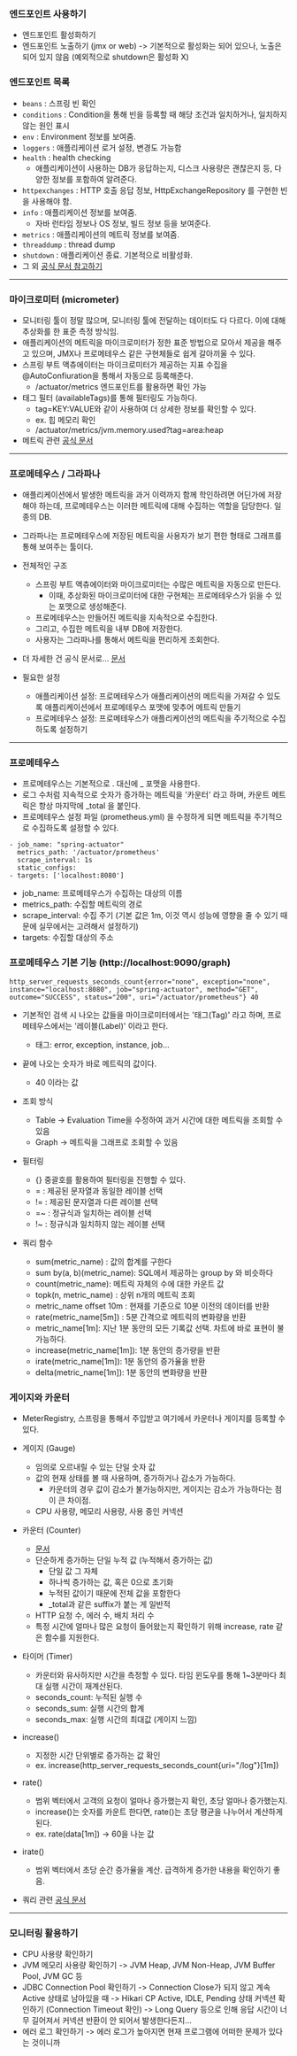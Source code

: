 ### 엔드포인트 사용하기
- 엔드포인트 활성화하기 
- 엔드포인트 노출하기 (jmx or web)
-> 기본적으로 활성화는 되어 있으나, 노출은 되어 있지 않음 (예외적으로 shutdown은 활성화 X)

### 엔드포인트 목록
- `beans` : 스프링 빈 확인
- `conditions` : Condition을 통해 빈을 등록할 때 해당 조건과 일치하거나, 일치하지 않는 원인 표시
- `env` : Environment 정보를 보여줌.
- `loggers` : 애플리케이션 로거 설정, 변경도 가능함
- `health` : health checking
  - 애플리케이션이 사용하는 DB가 응답하는지, 디스크 사용량은 괜찮은지 등, 다양한 정보를 포함하여 알려준다.
- `httpexchanges` : HTTP 호출 응답 정보, HttpExchangeRepository 를 구현한 빈을 사용해야 함.
- `info` : 애플리케이션 정보를 보여줌.
  - 자바 런타임 정보나 OS 정보, 빌드 정보 등을 보여준다.
- `metrics` : 애플리케이션의 메트릭 정보를 보여줌.
- `threaddump` : thread dump
- `shutdown` : 애플리케이션 종료. 기본적으로 비활성화.
- 그 외 [공식 문서 참고하기](https://docs.spring.io/spring-boot/docs/current/reference/html/actuator.html#actuator.endpoints)

---

### 마이크로미터 (micrometer)
- 모니터링 툴이 정말 많으며, 모니터링 툴에 전달하는 데이터도 다 다르다. 이에 대해 추상화를 한 표준 측정 방식임.
- 애플리케이션의 메트릭을 마이크로미터가 정한 표준 방법으로 모아서 제공을 해주고 있으며, JMX나 프로메테우스 같은 구현체들로 쉽게 갈아끼울 수 있다.
- 스프링 부트 액츄에이터는 마이크로미터가 제공하는 지표 수집을 @AutoConfiuration을 통해서 자동으로 등록해준다.
  - /actuator/metrics 엔드포인트를 활용하면 확인 가능
- 태그 필터 (availableTags)를 통해 필터링도 가능하다.
  - tag=KEY:VALUE와 같이 사용하여 더 상세한 정보를 확인할 수 있다.
  - ex. 힙 메모리 확인
  - /actuator/metrics/jvm.memory.used?tag=area:heap
- 메트릭 관련 [공식 문서](https://docs.spring.io/spring-boot/docs/current/reference/html/actuator.html#actuator.metrics.supported)
---

### 프로메테우스 / 그라파나
- 애플리케이션에서 발생한 메트릭을 과거 이력까지 함께 학인하려면 어딘가에 저장해야 하는데, 프로메테우스는 이러한 메트릭에 대해 수집하는 역할을 담당한다. 일종의 DB.
- 그라파나는 프로메테우스에 저장된 메트릭을 사용자가 보기 편한 형태로 그래프를 통해 보여주는 툴이다.

- 전체적인 구조
  - 스프링 부트 액츄에이터와 마이크로미터는 수많은 메트릭을 자동으로 만든다.
    - 이때, 추상화된 마이크로미터에 대한 구현체는 프로메테우스가 읽을 수 있는 포맷으로 생성해준다.
  - 프로메테우스는 만들어진 메트릭을 지속적으로 수집한다.
  - 그리고, 수집한 메트릭을 내부 DB에 저장한다.
  - 사용자는 그라파나를 통해서 메트릭을 편리하게 조회한다.
- 더 자세한 건 공식 문서로... [문서](https://prometheus.io/docs/introduction/overview/)

- 필요한 설정
  - 애플리케이션 설정: 프로메테우스가 애플리케이션의 메트릭을 가져갈 수 있도록 애플리케이션에서 프로메테우스 포맷에 맞추어 메트릭 만들기
  - 프로메테우스 설정: 프로메테우스가 애플리케이션의 메트릭을 주기적으로 수집하도록 설정하기

---

### 프로메테우스
- 프로메테우스는 기본적으로 . 대신에 _ 포맷을 사용한다.
- 로그 수처럼 지속적으로 숫자가 증가하는 메트릭을 '카운터' 라고 하며, 카운트 메트릭은 항상 마지막에 _total 을 붙인다.
- 프로메테우스 설정 파일 (prometheus.yml) 을 수정하게 되면 메트릭을 주기적으로 수집하도록 설정할 수 있다.
```
- job_name: "spring-actuator"
  metrics_path: '/actuator/prometheus'
  scrape_interval: 1s
  static_configs:
- targets: ['localhost:8080']
```
- job_name: 프로메테우스가 수집하는 대상의 이름
- metrics_path: 수집할 메트릭의 경로
- scrape_interval: 수집 주기 (기본 값은 1m, 이것 역시 성능에 영향을 줄 수 있기 때문에 실무에서는 고려해서 설정하기)
- targets: 수집할 대상의 주소


### 프로메테우스 기본 기능 (http://localhost:9090/graph)
```
http_server_requests_seconds_count{error="none", exception="none", instance="localhost:8080", job="spring-actuator", method="GET", outcome="SUCCESS", status="200", uri="/actuator/prometheus"} 40
```
- 기본적인 검색 시 나오는 값들을 마이크로미터에서는 '태그(Tag)' 라고 하며, 프로메테우스에서는 '레이블(Label)' 이라고 한다.
  - 태그: error, exception, instance, job...
- 끝에 나오는 숫자가 바로 메트릭의 값이다.
  - 40 이라는 값


- 조회 방식
  - Table -> Evaluation Time을 수정하여 과거 시간에 대한 메트릭을 조회할 수 있음
  - Graph -> 메트릭을 그래프로 조회할 수 있음


- 필터링
  - {} 중괄호를 활용하여 필터링을 진행할 수 있다.
  - = : 제공된 문자열과 동일한 레이블 선택
  - != : 제공된 문자열과 다른 레이블 선택
  - =~ : 정규식과 일치하는 레이블 선택
  - !~ : 정규식과 일치하지 않는 레이블 선택


- 쿼리 함수
  - sum(metric_name) : 값의 합계를 구한다
  - sum by(a, b)(metric_name): SQL에서 제공하는 group by 와 비슷하다
  - count(metric_name): 메트릭 자체의 수에 대한 카운트 값
  - topk(n, metric_name) : 상위 n개의 메트릭 조회
  - metric_name offset 10m : 현재를 기준으로 10분 이전의 데이터를 반환
  - rate(metric_name[5m]) : 5분 간격으로 메트릭의 변화량을 반환
  - metric_name[1m]: 지난 1분 동안의 모든 기록값 선택. 차트에 바로 표현이 불가능하다.
  - increase(metric_name[1m]): 1분 동안의 증가량을 반환
  - irate(metric_name[1m]): 1분 동안의 증가율을 반환
  - delta(metric_name[1m]): 1분 동안의 변화량을 반환

### 게이지와 카운터
- MeterRegistry, 스프링을 통해서 주입받고 여기에서 카운터나 게이지를 등록할 수 있다.

- 게이지 (Gauge)
  - 임의로 오르내릴 수 있는 단일 숫자 값
  - 값의 현재 상태를 볼 때 사용하며, 증가하거나 감소가 가능하다.
    - 카운터의 경우 값이 감소가 불가능하지만, 게이지는 감소가 가능하다는 점이 큰 차이점.
  - CPU 사용량, 메모리 사용량, 사용 중인 커넥션

- 카운터 (Counter)
  - [문서](https://prometheus.io/docs/concepts/metric_types/#counter)
  - 단순하게 증가하는 단일 누적 값 (누적해서 증가하는 값)
    - 단일 값 그 자체
    - 하나씩 증가하는 값, 혹은 0으로 초기화
    - 누적된 값이기 때문에 전체 값을 포함한다
    - _total과 같은 suffix가 붙는 게 일반적
  - HTTP 요청 수, 에러 수, 배치 처리 수
  - 특정 시간에 얼마나 많은 요청이 들어왔는지 확인하기 위해 increase, rate 같은 함수를 지원한다.

- 타이머 (Timer)
  - 카운터와 유사하지만 시간을 측정할 수 있다. 타임 윈도우를 통해 1~3분마다 최대 실행 시간이 재계산된다.
  - seconds_count: 누적된 실행 수
  - seconds_sum: 실행 시간의 합계
  - seconds_max: 실행 시간의 최대값 (게이지 느낌)


- increase()
  - 지정한 시간 단위별로 증가하는 값 확인
  - ex. increase(http_server_requests_seconds_count{uri="/log"}[1m])
- rate()
  - 범위 벡터에서 고객의 요청이 얼마나 증가했는지 확인, 초당 얼마나 증가했는지.
  - increase()는 숫자를 카운트 한다면, rate()는 초당 평균을 나누어서 계산하게 된다.
  - ex. rate(data[1m]) -> 60을 나눈 값
- irate()
  - 범위 벡터에서 초당 순간 증가율을 계산. 급격하게 증가한 내용을 확인하기 좋음.
- 쿼리 관련 [공식 문서](https://prometheus.io/docs/prometheus/latest/querying/basics/)


---

### 모니터링 활용하기
- CPU 사용량 확인하기
- JVM 메모리 사용량 확인하기
  -> JVM Heap, JVM Non-Heap, JVM Buffer Pool, JVM GC 등
- JDBC Connection Pool 확인하기
  -> Connection Close가 되지 않고 계속 Active 상태로 남아있을 때
  -> Hikari CP Active, IDLE, Pending 상태 커넥션 확인하기 (Connection Timeout 확인)
  -> Long Query 등으로 인해 응답 시간이 너무 길어져서 커넥션 반환이 안 되어서 발생한다든지...
- 에러 로그 확인하기
  -> 에러 로그가 높아지면 현재 프로그램에 어떠한 문제가 있다는 것이니까

